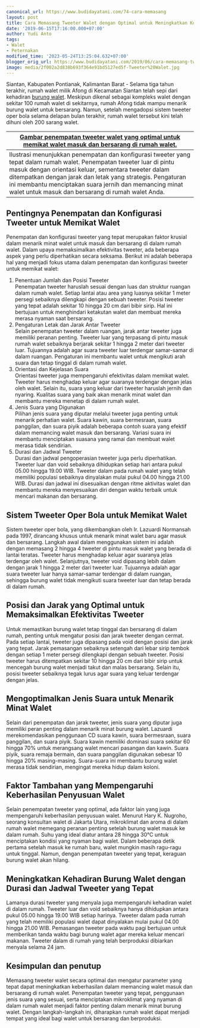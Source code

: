 ```yaml
---
canonical_url: https://www.budidayatani.com/74-cara-memasang
layout: post
title: Cara Memasang Tweeter Walet dengan Optimal untuk Meningkatkan Koloni Walet
date: '2019-06-15T17:16:00.000+07:00'
author: Yudi Anto
tags:
- Walet
- Peternakan
modified_time: '2023-05-24T13:25:04.632+07:00'
blogger_orig_url: https://www.budidayatani.com/2019/06/cara-memasang-tweeter-walet-secara.html
image: media/2f002a2d838b693f364e91bd5127ed5f-Tweeter%20Walet.jpg
---
```

Siantan, Kabupaten Pontianak, Kalimantan Barat - Selama tiga tahun terakhir, rumah walet milik Afong di Kecamatan Siantan telah sepi dari kehadiran [burung walet](https://www.budidayatani.com/search/label/Walet). Meskipun dikenal sebagai kompleks walet dengan sekitar 100 rumah walet di sekitarnya, rumah Afong tidak mampu menarik burung walet untuk bersarang. Namun, setelah mengadopsi sistem tweeter oper bola selama delapan bulan terakhir, rumah walet tersebut kini telah dihuni oleh 200 sarang walet.



| [Gambar penempatan tweeter walet yang optimal untuk memikat walet masuk dan bersarang di rumah walet.](https://blogger.googleusercontent.com/img/b/R29vZ2xl/AVvXsEiwM1VRqfxtleo_gO43p2g5TeZ1tXsz5FhNh_aiaxmLW_kk04-KdatyiEACdmc6Ostb-RQxFsvmP3hhip5cD9IdZ-w8r2x30WRimE7s7-8BxL5IGVel19axJWb9M3wT6cLjzROwGd5RP1bkPw1QLn_4vyu_YoraEuUVt7ea-5XMCBhGYZIHj_7ZYlvpaw/s1743/Tweeter%20Walet.jpg) |
| --- |
| Ilustrasi menunjukkan penempatan dan konfigurasi tweeter yang tepat dalam rumah walet. Penempatan tweeter luar di pintu masuk dengan orientasi keluar, sementara tweeter dalam ditempatkan dengan jarak dan letak yang strategis. Pengaturan ini membantu menciptakan suara jernih dan memancing minat walet untuk masuk dan bersarang di rumah walet Anda. |

## Pentingnya Penempatan dan Konfigurasi Tweeter untuk Memikat Walet

Penempatan dan konfigurasi tweeter yang tepat merupakan faktor krusial dalam menarik minat walet untuk masuk dan bersarang di dalam rumah walet. Dalam upaya memaksimalkan efektivitas tweeter, ada beberapa aspek yang perlu diperhatikan secara seksama. Berikut ini adalah beberapa hal yang menjadi fokus utama dalam penempatan dan konfigurasi tweeter untuk memikat walet:

1. Penentuan Jumlah dan Posisi Tweeter  
Penempatan tweeter haruslah sesuai dengan luas dan struktur ruangan dalam rumah walet. Setiap lantai atau area yang luasnya sekitar 1 meter persegi sebaiknya dilengkapi dengan sebuah tweeter. Posisi tweeter yang tepat adalah sekitar 10 hingga 20 cm dari bibir sirip. Hal ini bertujuan untuk menghindari ketakutan walet dan membuat mereka merasa nyaman saat bersarang.
2. Pengaturan Letak dan Jarak Antar Tweeter  
Selain penempatan tweeter dalam ruangan, jarak antar tweeter juga memiliki peranan penting. Tweeter luar yang terpasang di pintu masuk rumah walet sebaiknya berjarak sekitar 1 hingga 2 meter dari tweeter luar. Tujuannya adalah agar suara tweeter luar terdengar samar-samar di dalam ruangan. Pengaturan ini membantu walet untuk mengikuti arah suara dan tetap tinggal di dalam rumah walet.
3. Orientasi dan Kejelasan Suara  
Orientasi tweeter juga mempengaruhi efektivitas dalam memikat walet. Tweeter harus menghadap keluar agar suaranya terdengar dengan jelas oleh walet. Selain itu, suara yang keluar dari tweeter haruslah jernih dan nyaring. Kualitas suara yang baik akan menarik minat walet dan membantu mereka menetap di dalam rumah walet.
4. Jenis Suara yang Digunakan  
Pilihan jenis suara yang diputar melalui tweeter juga penting untuk menarik perhatian walet. Suara kawin, suara bermesraan, suara panggilan, dan suara piyik adalah beberapa contoh suara yang efektif dalam memancing walet masuk dan bersarang. Variasi suara ini membantu menciptakan suasana yang ramai dan membuat walet merasa tidak sendirian.
5. Durasi dan Jadwal Tweeter  
Durasi dan jadwal pengoperasian tweeter juga perlu diperhatikan. Tweeter luar dan void sebaiknya dihidupkan setiap hari antara pukul 05.00 hingga 19.00 WIB. Tweeter dalam pada rumah walet yang telah memiliki populasi sebaiknya dinyalakan mulai pukul 04.00 hingga 21.00 WIB. Durasi dan jadwal ini disesuaikan dengan ritme aktivitas walet dan membantu mereka menyesuaikan diri dengan waktu terbaik untuk mencari makanan dan bersarang.

## Sistem Tweeter Oper Bola untuk Memikat Walet

Sistem tweeter oper bola, yang dikembangkan oleh Ir. Lazuardi Normansah pada 1997, dirancang khusus untuk menarik minat walet baru agar masuk dan bersarang. Langkah awal dalam menggunakan sistem ini adalah dengan memasang 2 hingga 4 tweeter di pintu masuk walet yang berada di lantai teratas. Tweeter harus menghadap keluar agar suaranya jelas terdengar oleh walet. Selanjutnya, tweeter void dipasang lebih dalam dengan jarak 1 hingga 2 meter dari tweeter luar. Tujuannya adalah agar suara tweeter luar hanya samar-samar terdengar di dalam ruangan, sehingga burung walet tidak mengikuti suara tweeter luar dan tetap berada di dalam rumah.

## Posisi dan Jarak yang Optimal untuk Memaksimalkan Efektivitas Tweeter

Untuk memastikan burung walet tetap tinggal dan bersarang di dalam rumah, penting untuk mengatur posisi dan jarak tweeter dengan cermat. Pada setiap lantai, tweeter juga dipasang pada void dengan posisi dan jarak yang tepat. Jarak pemasangan sebaiknya setengah dari lebar sirip tembok dengan setiap 1 meter persegi dilengkapi dengan sebuah tweeter. Posisi tweeter harus ditempatkan sekitar 10 hingga 20 cm dari bibir sirip untuk mencegah burung walet menjadi takut dan malas bersarang. Selain itu, posisi tweeter sebaiknya tegak lurus agar suara yang keluar terdengar dengan jelas.

## Mengoptimalkan Jenis Suara untuk Menarik Minat Walet

Selain dari penempatan dan jarak tweeter, jenis suara yang diputar juga memiliki peran penting dalam menarik minat burung walet. Lazuardi merekomendasikan penggunaan CD suara kawin, suara bermesraan, suara panggilan, dan suara piyik. Suara kawin memiliki dominasi suara sekitar 60 hingga 70% untuk merangsang walet mencari pasangan dan kawin. Suara piyik, suara remaja bermain, dan suara panggilan digunakan sebesar 10 hingga 20% masing-masing. Suara-suara ini membantu burung walet merasa tidak sendirian, mengingat mereka hidup dalam koloni.

## Faktor Tambahan yang Mempengaruhi Keberhasilan Penyusuan Walet

Selain penempatan tweeter yang optimal, ada faktor lain yang juga mempengaruhi keberhasilan penyusuan walet. Menurut Hary K. Nugroho, seorang konsultan walet di Jakarta Utara, mikroklimat dan aroma di dalam rumah walet memegang peranan penting setelah burung walet masuk ke dalam rumah. Suhu yang ideal diatur antara 28 hingga 30°C untuk menciptakan kondisi yang nyaman bagi walet. Dalam beberapa detik pertama setelah masuk ke rumah baru, walet mungkin masih ragu-ragu untuk tinggal. Namun, dengan penempatan tweeter yang tepat, keraguan burung walet akan hilang.

## Meningkatkan Kehadiran Burung Walet dengan Durasi dan Jadwal Tweeter yang Tepat

Lamanya durasi tweeter yang menyala juga mempengaruhi kehadiran walet di dalam rumah. Tweeter luar dan void sebaiknya hanya dihidupkan antara pukul 05.00 hingga 19.00 WIB setiap harinya. Tweeter dalam pada rumah yang telah memiliki populasi walet dapat dinyalakan mulai pukul 04.00 hingga 21.00 WIB. Pemasangan tweeter pada waktu pagi bertujuan untuk memberikan tanda waktu bagi burung walet agar mereka keluar mencari makanan. Tweeter dalam di rumah yang telah berproduksi dibiarkan menyala selama 24 jam.

## Kesimpulan dan penutup

Memasang tweeter walet secara optimal dan mengatur parameter yang tepat dapat meningkatkan keberhasilan dalam memancing walet masuk dan bersarang di rumah walet. Penempatan tweeter yang tepat, penggunaan jenis suara yang sesuai, serta menciptakan mikroklimat yang nyaman di dalam rumah walet menjadi faktor penting dalam menarik minat burung walet. Dengan langkah-langkah ini, diharapkan rumah walet dapat menjadi tempat yang ideal bagi walet untuk bersarang dan berproduksi.

